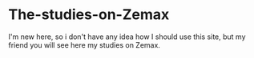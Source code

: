 # The-studies-on-Zemax
I'm new here, so i don't have any idea how I should use this site, but my friend you will see here my studies on Zemax. 
